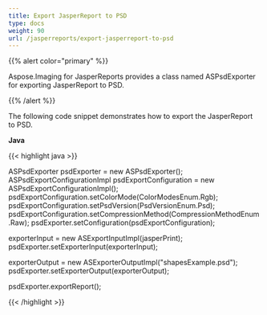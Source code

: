 ```yaml
---
title: Export JasperReport to PSD
type: docs
weight: 90
url: /jasperreports/export-jasperreport-to-psd
---
```


{{% alert color="primary" %}}

Aspose.Imaging for JasperReports provides a class named ASPsdExporter for exporting JasperReport to PSD.

{{% /alert %}}

The following code snippet demonstrates how to export the JasperReport to PSD.

**Java**

{{< highlight java >}}

ASPsdExporter psdExporter = new ASPsdExporter();
ASPsdExportConfigurationImpl psdExportConfiguration = new ASPsdExportConfigurationImpl();
psdExportConfiguration.setColorMode(ColorModesEnum.Rgb);
psdExportConfiguration.setPsdVersion(PsdVersionEnum.Psd);
psdExportConfiguration.setCompressionMethod(CompressionMethodEnum.Raw);
psdExporter.setConfiguration(psdExportConfiguration);

exporterInput = new ASExportInputImpl(jasperPrint);
psdExporter.setExporterInput(exporterInput);

exporterOutput = new ASExporterOutputImpl("shapesExample.psd");
psdExporter.setExporterOutput(exporterOutput);

psdExporter.exportReport();

{{< /highlight >}}
